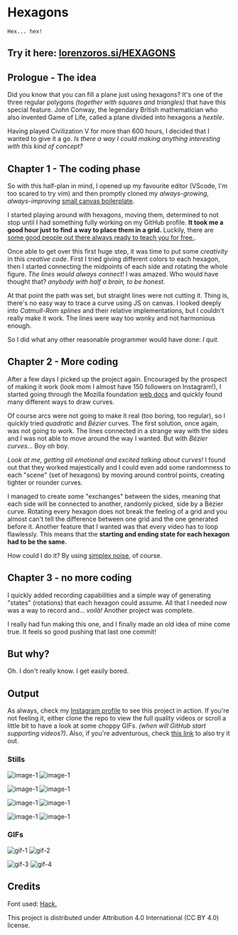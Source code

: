 # Hexagons

`Hex... hex!`

## Try it here: [lorenzoros.si/HEXAGONS](https://www.lorenzoros.si/HEXAGONS)

## Prologue - The idea

Did you know that you can fill a plane just using hexagons? It's one of the three regular polygons *(together with squares and triangles)* that have this special feature. John Conway, the legendary British mathematician who also invented Game of Life, called a plane divided into hexagons a *hextile*.

Having played Civilization V for more than 600 hours, I decided that I wanted to give it a go. *Is there a way I could making anything interesting with this kind of concept?*

## Chapter 1 - The coding phase

So with this half-plan in mind, I opened up my favourite editor (VScode, I'm too scared to try vim) and then promptly cloned my *always-growing, always-improving* [small canvas boilerplate](https://github.com/lorossi/empty-html5-canvas-project).

I started playing around with hexagons, moving them, determined to not stop until I had something fully working on my GitHub profile. **It took me a good hour just to find a way to place them in a grid.** Luckily, there are [some good people out there always ready to teach you for free.](https://www.redblobgames.com/grids/hexagons/).

Once able to get over this first huge step, it was time to put some *creativity* in this *creative code*. First I tried giving different colors to each hexagon, then I started connecting the midpoints of each side and rotating the whole figure. *The lines would always connect!* I was amazed. Who would have thought that? *anybody with half a brain, to be honest.*

At that point the path was set, but straight lines were not cutting it. Thing is, there's no easy way to trace a curve using JS on canvas. I looked deeply into *Catmull-Rom splines* and their relative implementations, but I couldn't really make it work. The lines were way too wonky and not harmonious enough.

So I did what any other reasonable programmer would have done: *I quit.*

## Chapter 2 - More coding

After a few days I picked up the project again. Encouraged by the prospect of making it work (look mom I almost have 150 followers on Instagram!), I started going through the Mozilla foundation [web docs](https://developer.mozilla.org/en-US/docs/Web/API/Canvas_API) and quickly found many different ways to draw curves.

Of course arcs were not going to make it real (too boring, too regular), so I quickly tried *quadratic* and *Bézier* curves. The first solution, once again, was not going to work. The lines connected in a strange way with the sides and I was not able to move around the way I wanted. But with *Bézier curves...* Boy oh boy.

*Look at me, getting all emotional and excited talking about curves!* I found out that they worked majestically and I could even add some randomness to each "scene" (set of hexagons) by moving around control points, creating tighter or rounder curves.

I managed to create some "exchanges" between the sides, meaning that each side will be connected to another, randomly picked, side by a Bézier curve. Rotating every hexagon does not break the feeling of a grid and you almost can't tell the difference between one grid and the one generated before it. Another feature that I wanted was that every video has to loop flawlessly. This means that the **starting and ending state for each hexagon had to be the same.**

How could I do it? By using [simplex noise](https://github.com/jwagner/simplex-noise.js/), of course.

## Chapter 3 - no more coding

I quickly added recording capabilities and a simple way of generating "states" (rotations) that each hexagon could assume. All that I needed now was a way to record and... *voilà!* Another project was complete.

I really had fun making this one, and I finally made an old idea of mine come true. It feels so good pushing that last one commit!

## But why?

Oh. I don't really know. I get easily bored.

## Output

As always, check my [Instagram profile](https://www.instagram.com/lorossi97/) to see this project in action. If you're not feeling it, either clone the repo to view the full quality videos or scroll a little bit to have a look at some choppy GIFs. *(when will GitHub start supporting videos?)*. Also, if you're adventurous, check [this link](https://www.lorenzoros.si/HEXAGONS) to also try it out.

### Stills

![image-1](output/stills/still-01.png) ![image-1](output/stills/still-02.png)

![image-1](output/stills/still-03.png) ![image-1](output/stills/still-04.png)

![image-1](output/stills/still-05.png) ![image-1](output/stills/still-06.png)

![image-1](output/stills/still-07.png) ![image-1](output/stills/still-08.png)

### GIFs

![gif-1](output/videos/video_1_gif.gif) ![gif-2](output/videos/video_2_gif.gif)

![gif-3](output/videos/video_3_gif.gif) ![gif-4](output/videos/video_4_gif.gif)

## Credits

Font used: [Hack.](https://sourcefoundry.org/hack/)

This project is distributed under Attribution 4.0 International (CC BY 4.0) license.

